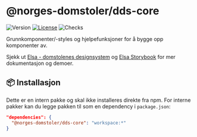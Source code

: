 # @norges-domstoler/dds-core

![Version](https://img.shields.io/npm/v/@norges-domstoler/dds-core) [![License](https://img.shields.io/npm/l/@norges-domstoler/dds-core)](https://www.npmjs.com/package/@norges-domstoler/dds-core) ![Checks](https://github.com/domstolene/designsystem/actions/workflows/release.yml/badge.svg)

Grunnkomponenter/-styles og hjelpefunksjoner for å bygge opp komponenter av.

Sjekk ut [Elsa - domstolenes designsystem](https://design.domstol.no/) og [Elsa Storybook](https://domstolene.github.io/designsystem) for mer dokumentasjon og demoer.

## 📦 Installasjon

Dette er en intern pakke og skal ikke installeres direkte fra npm.
For interne pakker kan du legge pakken til som en dependency i `package.json`:

```json
"dependencies": {
  "@norges-domstoler/dds-core": "workspace:*"
}
```

